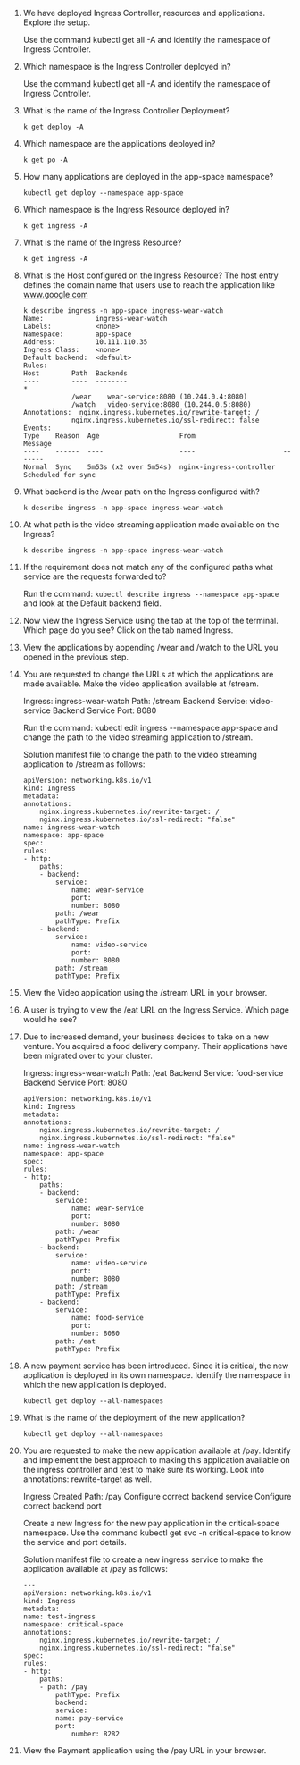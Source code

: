 1. We have deployed Ingress Controller, resources and applications. Explore the setup.

    Use the command kubectl get all -A and identify the namespace of Ingress Controller.

2. Which namespace is the Ingress Controller deployed in?

    Use the command kubectl get all -A and identify the namespace of Ingress Controller.

3. What is the name of the Ingress Controller Deployment?

    `k get deploy -A`

4. Which namespace are the applications deployed in?

    `k get po -A`

5. How many applications are deployed in the app-space namespace?

    `kubectl get deploy --namespace app-space`

6. Which namespace is the Ingress Resource deployed in?

    `k get ingress -A`

7. What is the name of the Ingress Resource?

    `k get ingress -A`

8. What is the Host configured on the Ingress Resource? The host entry defines the domain name that users use to reach the application like www.google.com

    ```
    k describe ingress -n app-space ingress-wear-watch 
    Name:             ingress-wear-watch
    Labels:           <none>
    Namespace:        app-space
    Address:          10.111.110.35
    Ingress Class:    <none>
    Default backend:  <default>
    Rules:
    Host        Path  Backends
    ----        ----  --------
    *           
                /wear    wear-service:8080 (10.244.0.4:8080)
                /watch   video-service:8080 (10.244.0.5:8080)
    Annotations:  nginx.ingress.kubernetes.io/rewrite-target: /
                nginx.ingress.kubernetes.io/ssl-redirect: false
    Events:
    Type    Reason  Age                    From                      Message
    ----    ------  ----                   ----                      -------
    Normal  Sync    5m53s (x2 over 5m54s)  nginx-ingress-controller  Scheduled for sync
    ```

9. What backend is the /wear path on the Ingress configured with?

    `k describe ingress -n app-space ingress-wear-watch`

10. At what path is the video streaming application made available on the Ingress?

    `k describe ingress -n app-space ingress-wear-watch`

11. If the requirement does not match any of the configured paths what service are the requests forwarded to?

    Run the command: `kubectl describe ingress --namespace app-space` and look at the Default backend field.

12. Now view the Ingress Service using the tab at the top of the terminal. Which page do you see? Click on the tab named Ingress.

13. View the applications by appending /wear and /watch to the URL you opened in the previous step.

14. You are requested to change the URLs at which the applications are made available. Make the video application available at /stream.

    Ingress: ingress-wear-watch
    Path: /stream
    Backend Service: video-service
    Backend Service Port: 8080

    Run the command: kubectl edit ingress --namespace app-space and change the path to the video streaming application to /stream.

    Solution manifest file to change the path to the video streaming application to /stream as follows:
    ```
    apiVersion: networking.k8s.io/v1
    kind: Ingress
    metadata:
    annotations:
        nginx.ingress.kubernetes.io/rewrite-target: /
        nginx.ingress.kubernetes.io/ssl-redirect: "false"
    name: ingress-wear-watch
    namespace: app-space
    spec:
    rules:
    - http:
        paths:
        - backend:
            service:
                name: wear-service
                port: 
                number: 8080
            path: /wear
            pathType: Prefix
        - backend:
            service:
                name: video-service
                port: 
                number: 8080
            path: /stream
            pathType: Prefix
    ```

15. View the Video application using the /stream URL in your browser.

16. A user is trying to view the /eat URL on the Ingress Service. Which page would he see?

18. Due to increased demand, your business decides to take on a new venture. You acquired a food delivery company. Their applications have been migrated over to your cluster.

    Ingress: ingress-wear-watch
    Path: /eat
    Backend Service: food-service
    Backend Service Port: 8080

    ```
    apiVersion: networking.k8s.io/v1
    kind: Ingress
    metadata:
    annotations:
        nginx.ingress.kubernetes.io/rewrite-target: /
        nginx.ingress.kubernetes.io/ssl-redirect: "false"
    name: ingress-wear-watch
    namespace: app-space
    spec:
    rules:
    - http:
        paths:
        - backend:
            service:
                name: wear-service
                port: 
                number: 8080
            path: /wear
            pathType: Prefix
        - backend:
            service:
                name: video-service
                port: 
                number: 8080
            path: /stream
            pathType: Prefix
        - backend:
            service:
                name: food-service
                port: 
                number: 8080
            path: /eat
            pathType: Prefix
    ```

20. A new payment service has been introduced. Since it is critical, the new application is deployed in its own namespace. Identify the namespace in which the new application is deployed.

    `kubectl get deploy --all-namespaces`

21. What is the name of the deployment of the new application?

    `kubectl get deploy --all-namespaces`

22. You are requested to make the new application available at /pay. Identify and implement the best approach to making this application available on the ingress controller and test to make sure its working. Look into annotations: rewrite-target as well.

    Ingress Created
    Path: /pay
    Configure correct backend service
    Configure correct backend port

    Create a new Ingress for the new pay application in the critical-space namespace. Use the command kubectl get svc -n critical-space to know the service and port details.

    Solution manifest file to create a new ingress service to make the application available at /pay as follows:
    ```
    ---
    apiVersion: networking.k8s.io/v1
    kind: Ingress
    metadata:
    name: test-ingress
    namespace: critical-space
    annotations:
        nginx.ingress.kubernetes.io/rewrite-target: /
        nginx.ingress.kubernetes.io/ssl-redirect: "false"
    spec:
    rules:
    - http:
        paths:
        - path: /pay
            pathType: Prefix
            backend:
            service:
            name: pay-service
            port:
                number: 8282
    ```

23. View the Payment application using the /pay URL in your browser.

